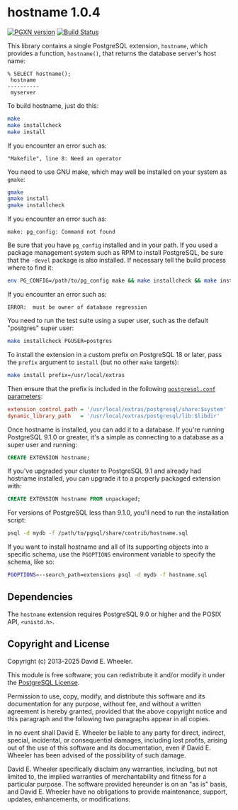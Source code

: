hostname 1.0.4
==============

[![PGXN version](https://badge.fury.io/pg/hostname.svg)](https://badge.fury.io/pg/hostname)
[![Build Status](https://github.com/theory/pg-hostname/actions/workflows/ci.yml/badge.svg)](https://github.com/theory/pg-hostname/actions)

This library contains a single PostgreSQL extension, `hostname`, which
provides a function, `hostname()`, that returns the database server's host
name:

```psql
% SELECT hostname();
 hostname
----------
 myserver
```

To build hostname, just do this:

```sh
make
make installcheck
make install
```

If you encounter an error such as:

```
"Makefile", line 8: Need an operator
```

You need to use GNU make, which may well be installed on your system as
`gmake`:

```sh
gmake
gmake install
gmake installcheck
```

If you encounter an error such as:

```
make: pg_config: Command not found
```

Be sure that you have `pg_config` installed and in your path. If you used a
package management system such as RPM to install PostgreSQL, be sure that the
`-devel` package is also installed. If necessary tell the build process where
to find it:

```sh
env PG_CONFIG=/path/to/pg_config make && make installcheck && make install
```

If you encounter an error such as:

```
ERROR:  must be owner of database regression
```

You need to run the test suite using a super user, such as the default
"postgres" super user:

```sh
make installcheck PGUSER=postgres
```

To install the extension in a custom prefix on PostgreSQL 18 or later, pass
the `prefix` argument to `install` (but no other `make` targets):

```sh
make install prefix=/usr/local/extras
```

Then ensure that the prefix is included in the following [`postgresql.conf`
parameters]:

```ini
extension_control_path = '/usr/local/extras/postgresql/share:$system'
dynamic_library_path   = '/usr/local/extras/postgresql/lib:$libdir'
```

Once hostname is installed, you can add it to a database. If you're running
PostgreSQL 9.1.0 or greater, it's a simple as connecting to a database as a
super user and running:

```sql
CREATE EXTENSION hostname;
```

If you've upgraded your cluster to PostgreSQL 9.1 and already had hostname
installed, you can upgrade it to a properly packaged extension with:

```sql
CREATE EXTENSION hostname FROM unpackaged;
```

For versions of PostgreSQL less than 9.1.0, you'll need to run the
installation script:

```sh
psql -d mydb -f /path/to/pgsql/share/contrib/hostname.sql
```

If you want to install hostname and all of its supporting objects into a
specific schema, use the `PGOPTIONS` environment variable to specify the
schema, like so:

```sh
PGOPTIONS=--search_path=extensions psql -d mydb -f hostname.sql
```

Dependencies
-----------

The `hostname` extension requires PostgreSQL 9.0 or higher and the POSIX API,
`<unistd.h>`.

Copyright and License
---------------------

Copyright (c) 2013-2025 David E. Wheeler.

This module is free software; you can redistribute it and/or modify it under
the [PostgreSQL License](http://www.opensource.org/licenses/postgresql).

Permission to use, copy, modify, and distribute this software and its
documentation for any purpose, without fee, and without a written agreement is
hereby granted, provided that the above copyright notice and this paragraph
and the following two paragraphs appear in all copies.

In no event shall David E. Wheeler be liable to any party for direct,
indirect, special, incidental, or consequential damages, including lost
profits, arising out of the use of this software and its documentation, even
if David E. Wheeler has been advised of the possibility of such damage.

David E. Wheeler specifically disclaim any warranties, including, but not
limited to, the implied warranties of merchantability and fitness for a
particular purpose. The software provided hereunder is on an "as is" basis,
and David E. Wheeler have no obligations to provide maintenance, support,
updates, enhancements, or modifications.

  [`postgresql.conf` parameters]: https://www.postgresql.org/docs/devel/runtime-config-client.html#RUNTIME-CONFIG-CLIENT-OTHER
